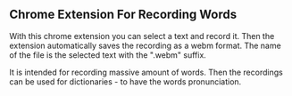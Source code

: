 ## Chrome Extension For Recording Words

With this chrome extension you can select a text and record it.
Then the extension automatically saves the recording as a webm format.
The name of the file is the selected text with the ".webm" suffix.

It is intended for recording massive amount of words.
Then the recordings can be used for dictionaries - to have the words pronunciation.

